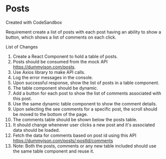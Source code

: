 # Posts
Created with CodeSandbox

Requirement
create a list of posts with each post having an ability to show a button, which shows a list of comments on each click. 

List of Changes 
1. Create a React Component to hold a table of posts.
2. Posts should be consumed from the mock API https://dummyjson.com/posts.
3. Use Axios library to make API calls.
4. Log the error messages in the console.
5. Upon successful response, show the list of posts in a table component.
6. The table component should be dynamic.
7. Add a button for each post to show the list of comments associated with this post.
8. Use the same dynamic table component to show the comment details.
9. Upon selecting the see comments for a specific post, the scroll should be moved to the bottom of the page.
10. The comments table should be shown below the posts table.
11. It should change whenever user clicks a new post and it's associated data should be loaded.
12. Fetch the data for comments based on post id using this API https://dummyjson.com/posts/:postId/comments
13. Note: Both the posts, comments or any new table included should use the same table component and reuse it.

